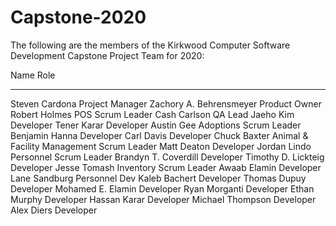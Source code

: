 # Capstone-2020

The following are the members of the 
Kirkwood Computer Software Development
Capstone Project Team for 2020:

Name							Role
----------------------------- 	-----
Steven Cardona					Project Manager
Zachory A. Behrensmeyer			Product Owner
Robert Holmes                   POS Scrum Leader
Cash Carlson                    QA Lead
Jaeho Kim						Developer
Tener Karar                     Developer
Austin Gee						Adoptions Scrum Leader
Benjamin Hanna					Developer
Carl Davis						Developer
Chuck Baxter					Animal & Facility Management Scrum Leader
Matt Deaton						Developer
Jordan Lindo					Personnel Scrum Leader
Brandyn T. Coverdill			Developer
Timothy D. Lickteig             Developer
Jesse Tomash					Inventory Scrum Leader
Awaab Elamin					Developer
Lane Sandburg                   Personnel Dev
Kaleb Bachert					Developer
Thomas Dupuy					Developer
Mohamed E. Elamin               Developer
Ryan Morganti					Developer
Ethan Murphy					Developer
Hassan Karar                    Developer
Michael Thompson                Developer
Alex Diers                      Developer